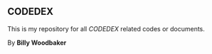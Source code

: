 ## CODEDEX 

This is my repository for all *CODEDEX* related codes or documents.

By
**Billy Woodbaker**

